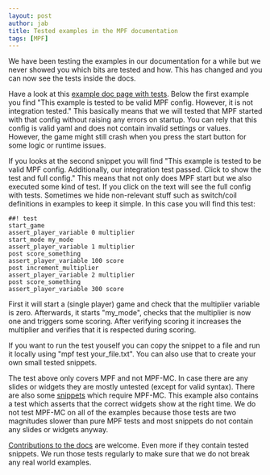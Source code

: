 ```yaml
---
layout: post
author: jab
title: Tested examples in the MPF documentation
tags: [MPF]
---
```

We have been testing the examples in our documentation for a while but we never
showed you which bits are tested and how.
This has changed and you can now see the tests inside the docs.

Have a look at this
[example doc page with tests](https://docs.missionpinball.org/en/dev/game_logic/scoring/index.html).
Below the first example you find "This example is tested to be valid MPF
config. However, it is not integration tested."
This basically means that we will tested that MPF started with that config
without raising any errors on startup.
You can rely that this config is valid yaml and does not contain invalid
settings or values.
However, the game might still crash when you press the start button for
some logic or runtime issues.

If you looks at the second snippet you will find "This example is tested to be
valid MPF config. Additionally, our integration test passed. Click to show the
test and full config."
This means that not only does MPF start but we also executed some kind of test.
If you click on the text will see the full config with tests.
Sometimes we hide non-relevant stuff such as switch/coil definitions in
examples to keep it simple.
In this case you will find this test:

    ##! test
    start_game
    assert_player_variable 0 multiplier
    start_mode my_mode
    assert_player_variable 1 multiplier
    post score_something
    assert_player_variable 100 score
    post increment_multiplier
    assert_player_variable 2 multiplier
    post score_something
    assert_player_variable 300 score

First it will start a (single player) game and check that the multiplier
variable is zero.
Afterwards, it starts "my_mode", checks that the multiplier is now one and
triggers some scoring.
After verifying scoring it increases the multiplier and verifies that it is
respected during scoring.

If you want to run the test youself you can copy the snippet to a file and
run it locally using "mpf test your_file.txt".
You can also use that to create your own small tested snippets.

The test above only covers MPF and not MPF-MC.
In case there are any slides or widgets they are mostly untested (except for
valid syntax).
There are also some [snippets](https://docs.missionpinball.org/en/dev/game_logic/shots/integrate_shots_with_shows_lights_sounds_widgets_or_slides.html)
which require MPF-MC.
This example also contains a test which asserts that the correct widgets show
at the right time.
We do not test MPF-MC on all of the examples because those tests are two
magnitudes slower than pure MPF tests and most snippets do not contain
any slides or widgets anyway.

[Contributions to the docs](https://docs.missionpinball.org/en/dev/about/contributing_to_mpf_docs.html)
are welcome.
Even more if they contain tested snippets.
We run those tests regularly to make sure that we do not break any real
world examples.
